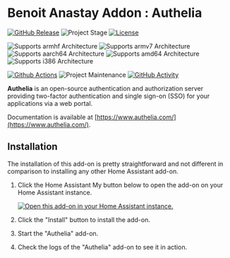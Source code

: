 # Benoit Anastay Addon : Authelia

[![GitHub Release][releases-shield]][releases]
![Project Stage][project-stage-shield]
[![License][license-shield]](LICENSE.md)

![Supports armhf Architecture][armhf-shield]
![Supports armv7 Architecture][armv7-shield]
![Supports aarch64 Architecture][aarch64-shield]
![Supports amd64 Architecture][amd64-shield]
![Supports i386 Architecture][i386-shield]

[![Github Actions][github-actions-shield]][github-actions]
![Project Maintenance][maintenance-shield]
[![GitHub Activity][commits-shield]][commits]

**Authelia** is an open-source authentication and authorization server providing two-factor authentication and single
sign-on (SSO) for your applications via a web portal.

Documentation is available at [https://www.authelia.com/](https://www.authelia.com/).

## Installation

The installation of this add-on is pretty straightforward and not different in
comparison to installing any other Home Assistant add-on.

1. Click the Home Assistant My button below to open the add-on on your Home
   Assistant instance.

   [![Open this add-on in your Home Assistant instance.][addon-badge]][addon]

1. Click the "Install" button to install the add-on.
1. Start the "Authelia" add-on.
1. Check the logs of the "Authelia" add-on to see it in action.

[aarch64-shield]: https://img.shields.io/badge/aarch64-yes-green.svg
[amd64-shield]: https://img.shields.io/badge/amd64-yes-green.svg
[armhf-shield]: https://img.shields.io/badge/armhf-no-red.svg
[armv7-shield]: https://img.shields.io/badge/armv7-no-red.svg
[i386-shield]: https://img.shields.io/badge/i386-no-red.svg
[commits-shield]: https://img.shields.io/github/commit-activity/y/BenoitAnastay/authelia-home-assistant-addon.svg
[commits]: https://github.com/BenoitAnastay/authelia-home-assistant-addon/commits/main
[contributors]: https://github.com/BenoitAnastay/authelia-home-assistant-addon/graphs/contributors
[docs]: https://github.com/BenoitAnastay/authelia-home-assistant-addon/blob/main/authelia/DOCS.md
[github-actions-shield]: https://github.com/BenoitAnastay/authelia-home-assistant-addon/workflows/CI/badge.svg
[github-actions]: https://github.com/BenoitAnastay/authelia-home-assistant-addon/actions
[issue]: https://github.com/BenoitAnastay/authelia-home-assistant-addon/issues
[license-shield]: https://img.shields.io/github/license/BenoitAnastay/authelia-home-assistant-addon.svg
[maintenance-shield]: https://img.shields.io/maintenance/yes/2024.svg
[project-stage-shield]: https://img.shields.io/badge/project%20stage-stable-green.svg
[releases-shield]: https://img.shields.io/github/release/BenoitAnastay/authelia-home-assistant-addon.svg
[releases]: https://github.com/BenoitAnastay/authelia-home-assistant-addon/releases
[repository]: https://github.com/BenoitAnastay/home-assistant-addons-repository
[addon]: https://my.home-assistant.io/redirect/supervisor_addon/?addon=ca5234a0_authelia&repository_url=https%3A%2F%2Fgithub.com%2FBenoitAnastay%2Fhome-assistant-addons-repository
[addon-badge]: https://my.home-assistant.io/badges/supervisor_addon.svg
